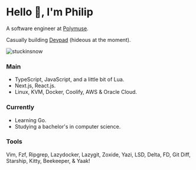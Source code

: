 # Hello 👋, I'm Philip 

A software engineer at [Polymuse](https://polymuse.tech/).

Casually building [Devpad](https://devpad.net/) (hideous at the moment). 

<p align="left"> <img src="https://komarev.com/ghpvc/?username=stuckinsnow&label=Profile%20views&color=0e75b6&style=flat" alt="stuckinsnow" /></p>

### Main

*  TypeScript, JavaScript, and a little bit of Lua.
*  Next.js, React.js.
*  Linux, KVM, Docker, Coolify, AWS & Oracle Cloud.

### Currently

* Learning Go.
* Studying a bachelor's in computer science.

### Tools 

Vim, Fzf, Ripgrep, Lazydocker, Lazygit, Zoxide, Yazi, LSD, Delta, FD, Git Diff, Starship, Kitty, Beekeeper, & Yaak! 
